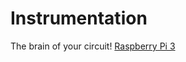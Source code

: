# Instrumentation

The brain of your circuit! [Raspberry Pi 3](https://www.amazon.com/Raspberry-Model-1-2GHz-64-bit-quad-core/dp/B01CD5VC92)
